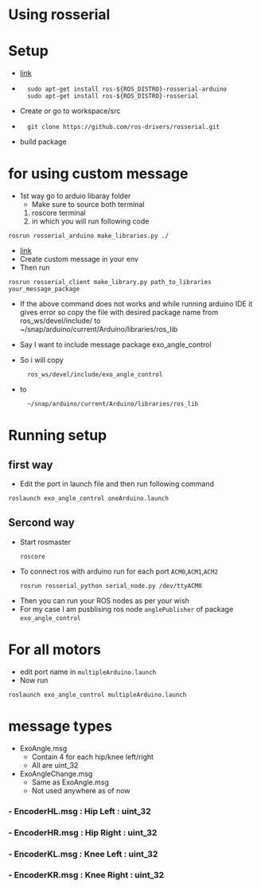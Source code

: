 # Using rosserial

# Setup
- [link](http://wiki.ros.org/rosserial_arduino/Tutorials/Arduino%20IDE%20Setup)
- ```
    sudo apt-get install ros-${ROS_DISTRO}-rosserial-arduino
    sudo apt-get install ros-${ROS_DISTRO}-rosserial
    ```
- Create or go to workspace/src
- ```
    git clone https://github.com/ros-drivers/rosserial.git
    ```
- build package

# for using custom message 
- 1st way go to arduio libaray folder
    - Make sure to source both terminal 
    1. roscore terminal 
    2. in which you will run following code
``` 
rosrun rosserial_arduino make_libraries.py ./
```

- [link](http://wiki.ros.org/rosserial_arduino/Tutorials/Adding%20Custom%20Messages)
- Create custom message in your env
- Then run 
```
rosrun rosserial_client make_library.py path_to_libraries your_message_package
```
- If the above command does not works and while running arduino IDE it gives error so copy the file with desired package name from ros_ws/devel/include/ to ~/snap/arduino/current/Arduino/libraries/ros_lib
- Say I want to include message package exo_angle_control
- So i will copy

        ros_ws/devel/include/exo_angle_control 
- to 

        ~/snap/arduino/current/Arduino/libraries/ros_lib

# Running setup

## first way
- Edit the port in launch file and then run following command
```
roslaunch exo_angle_control oneArduino.launch
```

## Sercond way
- Start rosmaster
    ```
    roscore
    ```
- To connect ros with arduino run for each port `ACM0`,`ACM1`,`ACM2`
    ```
    rosrun rosserial_python serial_node.py /dev/ttyACM0
    ```
- Then you can run your ROS nodes as per your wish 
- For my case I am pusblising ros node `anglePublisher` of package `exo_angle_control`


# For all motors
- edit port name in  `multipleArduino.launch`
- Now run 
```
roslaunch exo_angle_control multipleArduino.launch
```

# message types
- ExoAngle.msg
    - Contain 4 for each hip/knee left/right
    - All are uint_32
- ExoAngleChange.msg 
    - Same as ExoAngle.msg
    - Not used anywhere as of now
### - EncoderHL.msg : Hip Left   : uint_32
### - EncoderHR.msg : Hip Right  : uint_32 
### - EncoderKL.msg : Knee Left  : uint_32 
### - EncoderKR.msg : Knee Right : uint_32  
 
